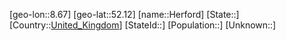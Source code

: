 ﻿---
location: [52.12,8.67]
type: City
tags:
- geo/City


SpocWebEntityId: 30899
isDeleted: false
confidential: public

---
[geo-lon::8.67]
[geo-lat::52.12]
[name::Herford]
[State::]
[Country::[United_Kingdom](geo/Continent/Europe/United_Kingdom.md)]
[StateId::]
[Population::]
[Unknown::]

